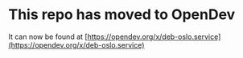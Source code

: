 # This repo has moved to OpenDev

It can now be found at [https://opendev.org/x/deb-oslo.service](https://opendev.org/x/deb-oslo.service)
